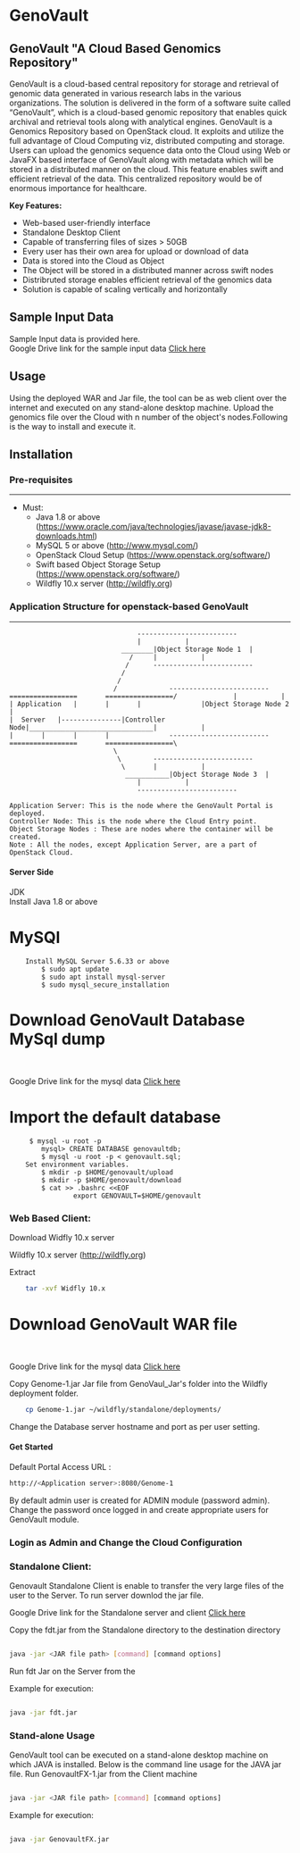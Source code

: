 # GenoVault

## GenoVault "A Cloud Based Genomics Repository"

GenoVault is a cloud-based central repository for storage and retrieval of genomic data generated in various research labs in the various organizations. The solution is delivered in the form of a software suite called “GenoVault”, which is a cloud-based genomic repository that  enables quick archival and retrieval tools along with analytical engines. GenoVault is a Genomics Repository based on OpenStack cloud. It exploits and utilize the full advantage of Cloud Computing viz, distributed computing and storage. Users can upload the genomics sequence data onto the Cloud using Web or JavaFX based interface of GenoVault along with metadata which will be stored in a distributed manner on the cloud. This feature enables swift and efficient retrieval of the data. This centralized repository would be of enormous importance for healthcare.

**Key Features:**
* Web-based user-friendly interface
* Standalone Desktop Client
* Capable of transferring files of sizes > 50GB
* Every user has their own area for upload or download of data
* Data is stored into the Cloud as Object
* The Object will be stored in a distributed manner across swift nodes
* Distribruted storage enables efficient retrieval of the genomics data
* Solution is capable of scaling vertically and horizontally 


## Sample Input Data

Sample Input data is provided here.
<br/>
Google Drive link for the sample input data [Click here](https://drive.google.com/drive/folders/1GsbIS9WaNdBFKU0xfAE1v-KLY-d6FwjA?usp=sharinginch)


## Usage
Using the deployed WAR and Jar file, the tool can be as web client over the internet and executed on any stand-alone desktop machine. Upload the genomics file over the Cloud with n number of the object's nodes.Following is the way to install and execute it.

## Installation

### Pre-requisites
-----------------
 * Must:
   - Java 1.8 or above (https://www.oracle.com/java/technologies/javase/javase-jdk8-downloads.html)
   - MySQL 5 or above (http://www.mysql.com/)
   - OpenStack Cloud Setup (https://www.openstack.org/software/)
   - Swift based Object Storage Setup (https://www.openstack.org/software/)
   - Wildfly 10.x server   (http://wildfly.org)

### Application Structure for openstack-based GenoVault
--------------------------------------------------

									-------------------------
									|			|	
								________|Object Storage Node 1	|	
							      /		|			|	
							     /		-------------------------
							    /	
							   /
							  /				-------------------------
	=================		=================/				|			|
	| Application 	|		|		|  				|Object Storage Node 2	|
	|  Server	|---------------|Controller Node|_______________________________|			|
	|		|		| 		|				-------------------------
	=================		=================\
							  \
							   \ 		-------------------------
							    \		|			|	
							     ___________|Object Storage Node 3 	|	
									|			|	
									-------------------------

	Application Server: This is the node where the GenoVault Portal is deployed. 
	Controller Node: This is the node where the Cloud Entry point.
	Object Storage Nodes : These are nodes where the container will be created.
	Note : All the nodes, except Application Server, are a part of OpenStack Cloud.
   
#### Server Side


JDK  
        Install Java 1.8 or above
# MySQl 
        Install MySQL Server 5.6.33 or above
	        $ sudo apt update
	        $ sudo apt install mysql-server
	        $ sudo mysql_secure_installation
		
# Download GenoVault Database MySql dump
<br/>



Google Drive link for the mysql data [Click here](https://drive.google.com/drive/folders/1kckwURF27LeSuDLAGFa8BDmbzY8G0uyC?usp=sharing) 


# Import the default database
         $ mysql -u root -p
	        mysql> CREATE DATABASE genovaultdb;
	        $ mysql -u root -p < genovault.sql;
        Set environment variables.
 	        $ mkdir -p $HOME/genovault/upload
	        $ mkdir -p $HOME/genovault/download
	        $ cat >> .bashrc <<EOF 
	                export GENOVAULT=$HOME/genovault
                        
### Web Based Client:

Download Widfly 10.x server

Wildfly 10.x server   (http://wildfly.org)

Extract 
```bash
	tar -xvf Widfly 10.x
```
# Download GenoVault WAR file
<br/>

Google Drive link for the mysql data [Click here](https://drive.google.com/drive/folders/1o9v002Lhw7uXhP0f4qUMvXYHG_sxxQUe?usp=sharing)


Copy Genome-1.jar Jar file from GenoVaul_Jar's folder into the Wildfly deployment folder.	

```bash
	cp Genome-1.jar ~/wildfly/standalone/deployments/
```
Change the Database server hostname and port as per user setting.

#### Get Started

Default Portal Access URL : 
```bash
http://<Application server>:8080/Genome-1 
```

By default admin user is created for ADMIN module (password admin). Change the password once logged in and create appropriate users for GenoVault module.

### Login as Admin and Change the Cloud Configuration 

### Standalone Client:

Genovault Standalone Client is enable to transfer the very large files of the user to the Server. To run server downlod the jar file.


Google Drive link for the Standalone server and client [Click here](https://drive.google.com/drive/folders/1jT7DjxNpL2UbEF2Ds7n2-haJimtQPw9A?usp=sharing)


Copy the fdt.jar from the Standalone directory to the destination directory

```bash

java -jar <JAR file path> [command] [command options]

```

Run fdt Jar on the Server from the 

Example for execution:

```bash

java -jar fdt.jar

```

### Stand-alone Usage

GenoVault tool can be executed on a stand-alone desktop machine on which JAVA is installed. Below is the command line usage for the JAVA jar file.
Run GenovaultFX-1.jar from the Client machine


```bash

java -jar <JAR file path> [command] [command options]

```

Example for execution:

```bash

java -jar GenovaultFX.jar

```
